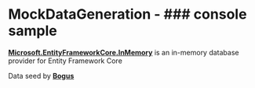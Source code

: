 # MockDataGeneration - ### console sample ###

[**Microsoft.EntityFrameworkCore.InMemory**](https://docs.microsoft.com/en-us/ef/core/providers/in-memory/?tabs=dotnet-core-cli) is an in-memory database provider for Entity Framework Core

Data seed by [**Bogus**](https://github.com/bchavez/Bogus)

